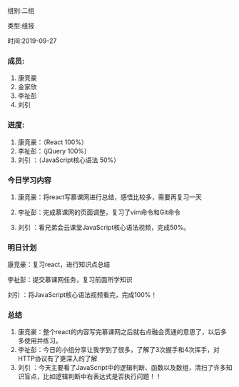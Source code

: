 组别:二组

类型:组报

时间:2019-09-27

### 成员:

1. 康竞豪
2. 金家欣
3. 李祉彭
4. 刘引   

### 进度:

1.  康竞豪：（React 100%）
2.  李祉彭：（jQuery 100%）
3.  刘引  ：（JavaScript核心语法 50%）

### 今日学习内容

1.  康竞豪：将react写慕课网进行总结，感悟比较多，需要再复习一天

3.  李祉彭：完成慕课网的页面调整，复习了vim命令和Git命令

4.  刘引  ：看兄弟会云课堂JavaScript核心语法视频，完成50%。

### 明日计划

康竞豪：复习react，进行知识点总结

李祉彭：提交慕课网任务，复习前面所学知识

刘引  ：将JavaScript核心语法视频看完，完成100%！

### 总结

1.  康竞豪：整个react的内容写完慕课网之后就右点融会贯通的意思了，以后多多使用并练习。
2.  李祉彭：今日的小组分享让我学到了很多，了解了3次握手和4次挥手，对HTTP协议有了更深入的了解
3.  刘引  ：今天主要看了JavaScript中的逻辑判断、函数以及数组，清扫了许多知识盲点，比如逻辑判断中右表达式是否执行问题！！


